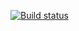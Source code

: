 [![Build status](https://ci.appveyor.com/api/projects/status/a98a4qsg12be6x59?svg=true)](https://ci.appveyor.com/project/VeraVar/test-mode)
